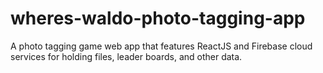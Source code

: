 # wheres-waldo-photo-tagging-app
A photo tagging game web app that features ReactJS and Firebase cloud services for holding files, leader boards, and other data.
